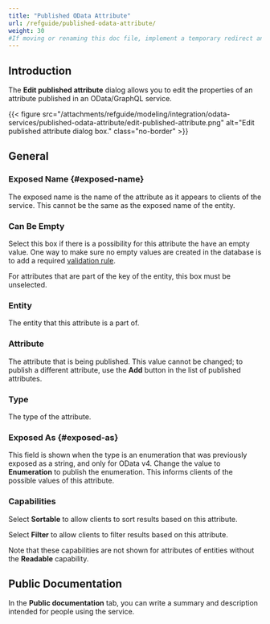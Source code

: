 ```yaml
---
title: "Published OData Attribute"
url: /refguide/published-odata-attribute/
weight: 30
#If moving or renaming this doc file, implement a temporary redirect and let the respective team know they should update the URL in the product. See Mapping to Products for more details.
---
```


## Introduction

The **Edit published attribute** dialog allows you to edit the properties of an attribute published in an OData/GraphQL service.

{{< figure src="/attachments/refguide/modeling/integration/odata-services/published-odata-attribute/edit-published-attribute.png" alt="Edit published attribute dialog box." class="no-border" >}}

## General

### Exposed Name {#exposed-name}

The exposed name is the name of the attribute as it appears to clients of the service. This cannot be the same as the exposed name of the entity.

### Can Be Empty

Select this box if there is a possibility for this attribute the have an empty value. One way to make sure no empty values are created in the database is to add a required [validation rule](/refguide/validation-rules/).

For attributes that are part of the key of the entity, this box must be unselected.

### Entity

The entity that this attribute is a part of.

### Attribute

The attribute that is being published. This value cannot be changed; to publish a different attribute, use the **Add** button in the list of published attributes.

### Type

The type of the attribute.

### Exposed As {#exposed-as}

This field is shown when the type is an enumeration that was previously exposed as a string, and only for OData v4. Change the value to **Enumeration** to publish the enumeration. This informs clients of the possible values of this attribute.

### Capabilities

Select **Sortable** to allow clients to sort results based on this attribute.

Select **Filter** to allow clients to filter results based on this attribute.

Note that these capabilities are not shown for attributes of entities without the **Readable** capability.

## Public Documentation

In the **Public documentation** tab, you can write a summary and description intended for people using the service.
